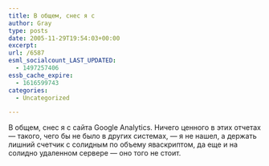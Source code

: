 ```yaml
---
title: В общем, снес я с
author: Gray
type: posts
date: 2005-11-29T19:54:03+00:00
excerpt:
url: /6587
esml_socialcount_LAST_UPDATED:
  - 1497257406
essb_cache_expire:
  - 1616599743
categories:
  - Uncategorized

---
```








В общем, снес я с сайта Google Analytics. Ничего ценного в этих отчетах &#8212; такого, чего бы не было в других системах, &#8212; я не нашел, а держать лишний счетчик с солидным по объему яваскриптом, да еще и на солидно удаленном сервере &#8212; оно того не стоит.